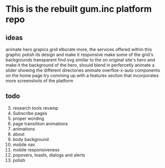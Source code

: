 # This is the rebuilt gum.inc platform repo

## ideas

animate hero grapics grid
elborate more, the services offered within this graphic
polish its design and make it responsive
make some of the grid's backgrounds transparent
find svg similar to the on original site's hero and make it the background of the hero, should blend in perfercetly
animate a slider showing the different directories
animate overflox-x-auto components on the home page
try comming up with a features section that incorporates more screenshots of the platform

## todo

3. research tools revamp
4. Subscribe pages
5. proper wording
6. page transititon animations
7. animations
8. about
9. body background
10.   mobile nav
11.   mobile responsiveness
12.   popovers, toasts, dialogs and alerts
13.   polish
